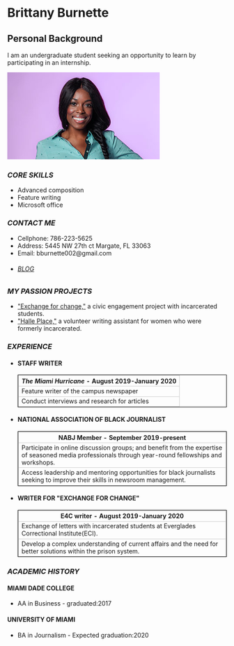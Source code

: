 <!--<!DOCTYPE html>-->

<html>
 
  <head>
     <meta charset="utf-8">
     <!--<title>Brittany Burnette</title>-->
     <style>
     td,th {border: 1px solid#ccc;}
     table {border: 1px solid black;}
     </style>
  </head>

  <body>
<h1>Brittany Burnette</h1>

<h2>Personal Background</h2>
<p>I am an undergraduate student seeking an opportunity to learn by participating in an internship.</p>
 
<img src="Britt.jpg" alt="Brittany">

<!--[Navigation]-->
<h3><em>CORE SKILLS</em></h3>
<ul>
<li>Advanced composition</li>
<li>Feature writing</li>
<li>Microsoft office</li>
</ul>

<h3><em>CONTACT ME</em></h3>
<ul>
<li>Cellphone: 786-223-5625</li>
<li>Address: 5445 NW 27th ct Margate, FL 33063</li>
<li>Email: bburnette002@gmail.com</li>
<li><h6> <a href="https://saycreatively.art.blog">BLOG</a> </h6></li>
</ul>

<h3><em>MY PASSION PROJECTS</em></h3>
<ul>
 <li><a href=https://www.exchange-for-change.org>"Exchange for change,"</a> a civic engagement project with incarcerated students.</li>
<li><a href=https://thelordsplace.org/what-we-do/supportive-housing/halle-place/>"Halle Place,"</a> a volunteer writing assistant for women who were formerly incarcerated.</li>
</ul>

<h3><em>EXPERIENCE</em></h3>
<ul>
<h4><li>STAFF WRITER</li></h4>
<table>
<tr>
 <th><em>The Miami Hurricane</em> - August 2019-January 2020</th>
</tr>
<tr>
<td>Feature writer of the campus newspaper</td>
</tr>
<tr>
<td>Conduct interviews and research for articles</td>
</tr>
</table>
<h4><li>NATIONAL ASSOCIATION OF BLACK JOURNALIST</li></h4>
<table>
<tr>
<th>NABJ Member - September 2019-present</th>
</tr>
<tr>
<td>Participate in online discussion groups; and benefit from the expertise of seasoned media professionals through year-round fellowships and workshops.</td>
</tr>
<tr>
<td>Access leadership and mentoring opportunities for black journalists seeking to improve their skills in newsroom management.</td>
</tr>
</table>

<h4><li>WRITER FOR "EXCHANGE FOR CHANGE"</li></h4>
<table>
<tr>
<th>E4C writer - August 2019-January 2020</th>
</tr>
<tr>
<td>Exchange of letters with incarcerated students at Everglades Correctional Institute(ECI).</td>
</tr>
<tr>
<td>Develop a complex understanding of current affairs and the need for better solutions within the prison system.</td>
</tr>
</table>
</ul>

<h3><em>ACADEMIC HISTORY</em></h3>
<h4>MIAMI DADE COLLEGE</h4>
<ul>
<li>AA in Business - graduated:2017</li>
</ul>

<h4>UNIVERSITY OF MIAMI</h4>
<ul>
<li>BA in Journalism - Expected graduation:2020</li>
</ul>


</body>

</html>
